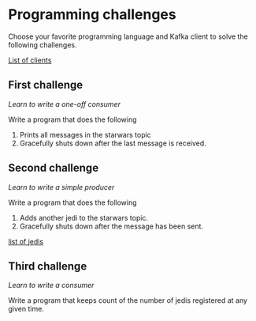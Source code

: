 # Programming challenges

Choose your favorite programming language and Kafka client to solve the following challenges.

[List of clients](https://cwiki.apache.org/confluence/display/KAFKA/Clients#Clients-For0.8.x)

## First challenge
*Learn to write a one-off consumer*

Write a program that does the following

1. Prints all messages in the starwars topic
2. Gracefully shuts down after the last message is received.

## Second challenge
*Learn to write a simple producer*

Write a program that does the following

1. Adds another jedi to the starwars topic.
1. Gracefully shuts down after the message has been sent.

[list of jedis](http://www.imdb.com/list/ls055340042/)

## Third challenge
*Learn to write a consumer*

Write a program that keeps count of the number of jedis registered at any given time.
